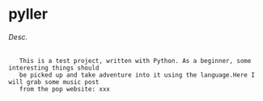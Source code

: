 # pyller

###### Desc.
       This is a test project, written with Python. As a beginner, some interesting things should
       be picked up and take adventure into it using the language.Here I will grab some music post
       from the pop website: xxx

